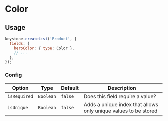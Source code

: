 <!--[meta]
section: api
subSection: field-types
title: Color
[meta]-->

# Color

## Usage

```js
keystone.createList('Product', {
  fields: {
    heroColor: { type: Color },
    // ...
  },
});
```

### Config

| Option       | Type      | Default | Description                                                     |
| ------------ | --------- | ------- | --------------------------------------------------------------- |
| `isRequired` | `Boolean` | `false` | Does this field require a value?                                |
| `isUnique`   | `Boolean` | `false` | Adds a unique index that allows only unique values to be stored |
